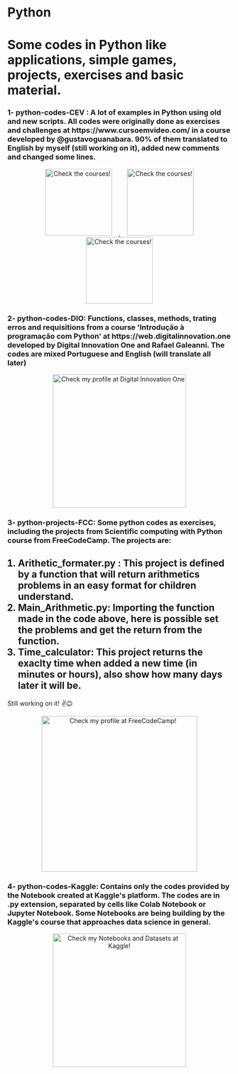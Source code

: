 <div aling = 'center'> <h1> Python</h1> </div>
 <h1>Some codes in Python like applications, simple games, projects, exercises and basic material.</h1>


<h3><strong>1- python-codes-CEV</strong> : A lot of examples in Python using old and new scripts. All codes were originally done as exercises and challenges at https://www.cursoemvideo.com/ in a course developed by <strong>@gustavoguanabara</strong>. 90% of them translated to English by myself (still working on it), added new comments and changed some lines.</h3>
<p align="center">
 <a href ='www.cursoemvideo.com' target = '_blank' >
   <img src="https://www.cursoemvideo.com/wp-content/uploads/2019/09/Python3–Mundo1-300x300.png" width="150" title="Check the courses!" hspace = 15>
   <img src="https://www.cursoemvideo.com/wp-content/uploads/2019/09/Python3–Mundo2-300x300.png" width="150" title="Check the courses!" hspace = 15>
   <img src="https://www.cursoemvideo.com/wp-content/uploads/2019/09/Python3–Mundo2-300x300.png" width="150" title="Check the courses!" hspace = 15>
 </a>  
</p>

<h3><strong>2- python-codes-DIO</strong>: Functions, classes, methods, trating erros and requisitions from a course <strong>'Introdução à programação com Python'</strong> at https://web.digitalinnovation.one developed by <strong>Digital Innovation One</strong> and <strong>Rafael Galeanni</strong>. The codes are mixed Portuguese and English (will translate all later)
</h3>

<p align="center">
 <a href ='https://web.digitalinnovation.one/users/cristoferdefontes?tab=achievements' target = '_blank' > <img src="https://user-images.githubusercontent.com/75224625/110407783-3e48ad00-8063-11eb-85a2-3f177b13ed09.png" width="300" title="Check my profile at Digital Innovation One"></a>  
</p>

<h3><strong>3- python-projects-FCC</strong>: Some python codes as exercises, including the projects from <strong>Scientific computing with Python</strong> course from <strong>FreeCodeCamp</strong>. The projects are:
</h3>
<ol>
 <h2>
  <li><strong>Arithetic_formater.py</strong> : This project is defined by a function that will return arithmetics problems in an easy format for children understand. </li>
  <li><strong>Main_Arithmetic.py</strong>: Importing the function made in the code above, here is possible set the problems and get the return from the function.</li>
  <li><strong>Time_calculator</strong>: This project returns the exaclty time when added a new time (in minutes or hours), also show how many days later it will be.</li>
 </h2>
</ol>
 
Still working on it!  ✌😉

<p align="center">
 <a href ='https://www.freecodecamp.org/eng_cristian' target = '_blank' > <img src="https://user-images.githubusercontent.com/75224625/110413947-a603f580-806d-11eb-8e2f-456bccefd1dc.png" width="350" title="Check my profile at FreeCodeCamp!"></a>  
</p>

<h3>
 <strong>4- python-codes-Kaggle</strong>: Contains only the codes provided by the Notebook created at Kaggle's platform. The codes are in .py extension, separated by cells like Colab Notebook or Jupyter Notebook. Some Notebooks are being building by the Kaggle's course that approaches data science in general.
</h3>

<p align="center">
 <a href ='https://www.kaggle.com/cristiansantiago' target = '_blank' > <img src="https://user-images.githubusercontent.com/75224625/110417004-81ab1780-8073-11eb-93a2-59888d355fbf.png" width="300" title="Check my Notebooks and Datasets at Kaggle!"> </a>  
</p>












